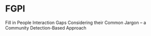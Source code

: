 # FGPI
Fill in People Interaction Gaps Considering their Common Jargon – a Community Detection-Based Approach
